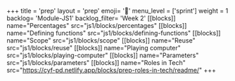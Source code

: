 +++
title = 'prep'
layout = 'prep'
emoji= '📝'
menu_level = ['sprint']
weight = 1
backlog= 'Module-JS1'
backlog_filter= 'Week 2'
[[blocks]]
name="Percentages"
src="js1/blocks/percentages"
[[blocks]]
name="Defining functions"
src="js1/blocks/defining-functions"
[[blocks]]
name="Scope"
src="js1/blocks/scope"
[[blocks]]
name="Reuse"
src="js1/blocks/reuse"
[[blocks]]
name="Playing computer"
src="js1/blocks/playing-computer"
[[blocks]]
name="Parameters"
src="js1/blocks/parameters"
[[blocks]]
name="Roles in Tech"
src="https://cyf-pd.netlify.app/blocks/prep-roles-in-tech/readme/"
+++
